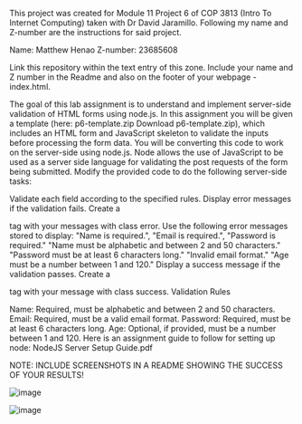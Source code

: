 This project was created for Module 11 Project 6 of COP 3813 (Intro To Internet Computing) taken with Dr David Jaramillo. Following my name and Z-number are the instructions for said project. 

Name: Matthew Henao
Z-number: 23685608 



Link this repository within the text entry of this zone. Include your name and Z number in the Readme and also on the footer of your webpage - index.html.

The goal of this lab assignment is to understand and implement server-side validation of HTML forms using node.js. In this assignment you will be given a template (here: p6-template.zip Download p6-template.zip), which includes an HTML form and JavaScript skeleton to validate the inputs before processing the form data. You will be converting this code to work on the server-side using node.js. Node allows the use of JavaScript to be used as a server side language for validating the post requests of the form being submitted. Modify the provided code to do the following server-side tasks:

Validate each field according to the specified rules.
Display error messages if the validation fails.
Create a <p> tag with your messages with class error. 
Use the following error messages stored to display:
"Name is required.", "Email is required.", "Password is required."
"Name must be alphabetic and between 2 and 50 characters."
"Password must be at least 6 characters long."
"Invalid email format."
"Age must be a number between 1 and 120."
Display a success message if the validation passes.
Create a <p> tag with your message with class success.
Validation Rules

Name: Required, must be alphabetic and between 2 and 50 characters.
Email: Required, must be a valid email format.
Password: Required, must be at least 6 characters long.
Age: Optional, if provided, must be a number between 1 and 120.
Here is an assignment guide to follow for setting up node: NodeJS Server Setup Guide.pdf

NOTE: INCLUDE SCREENSHOTS IN A README SHOWING THE SUCCESS OF YOUR RESULTS!

![image](https://github.com/user-attachments/assets/9a26e630-d754-4530-849f-e71f783121e9)


![image](https://github.com/user-attachments/assets/8ccdebdc-6f12-4101-8b48-565e9e921ea4)





